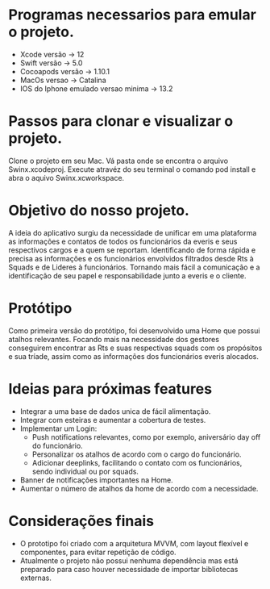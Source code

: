 # Programas necessarios para emular o projeto.

- Xcode versão -> 12
- Swift versão -> 5.0
- Cocoapods versão -> 1.10.1
- MacOs versao -> Catalina 
- IOS do Iphone emulado versao minima -> 13.2

# Passos para clonar e visualizar o projeto.
 Clone o projeto em seu Mac.
 Vá pasta onde se encontra o arquivo Swinx.xcodeproj.
 Execute atravéz do seu terminal o comando pod install e abra o aquivo Swinx.xcworkspace.

# Objetivo do nosso projeto.

  A ideia do aplicativo surgiu da necessidade de unificar em uma plataforma as informações e contatos de todos os funcionários da everis e seus respectivos cargos e a quem se reportam. Identificando de forma rápida e precisa as informações e os funcionários envolvidos filtrados desde Rts à Squads e de Lideres à funcionários. Tornando mais fácil a comunicação e a identificação de seu papel e responsabilidade junto a everis e o cliente.

 # Protótipo
 
  Como primeira versão do protótipo, foi desenvolvido uma Home que possui atalhos relevantes. Focando mais na necessidade dos gestores conseguirem encontrar as Rts e suas respectivas squads com os propósitos e sua tríade, assim como as informações dos funcionários everis alocados.
  
# Ideias para próximas features

- Integrar a uma base de dados unica de fácil alimentação.
- Integrar com esteiras e aumentar a cobertura de testes.
- Implementar um Login:
  - Push notifications relevantes, como por exemplo, aniversário day off do funcionário.
  - Personalizar os atalhos de acordo com o cargo do funcionário.
  - Adicionar deeplinks, facilitando o contato com os funcionários, sendo individual ou por squads.
- Banner de notificações importantes na Home. 
- Aumentar o número de atalhos da home de acordo com a necessidade.

# Considerações finais

- O prototipo foi criado com a arquitetura MVVM, com layout flexível e componentes, para evitar repetição de código.
- Atualmente o projeto não possui nenhuma dependência mas está preparado para caso houver necessidade de importar bibliotecas externas.

